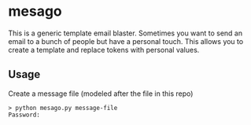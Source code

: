 # mesago

This is a generic template email blaster. Sometimes you want to send an email to
a bunch of people but have a personal touch. This allows you to create a
template and replace tokens with personal values.

## Usage

Create a message file (modeled after the file in this repo)

```
> python mesago.py message-file
Password: 
```

